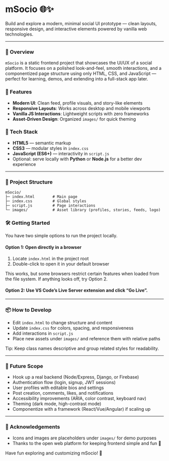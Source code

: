 # mSocio 🌐✨

Build and explore a modern, minimal social UI prototype — clean layouts, responsive design, and interactive elements powered by vanilla web technologies.

---

### 🚀 Overview
`mSocio` is a static frontend project that showcases the UI/UX of a social platform. It focuses on a polished look-and-feel, smooth interactions, and a componentized page structure using only HTML, CSS, and JavaScript — perfect for learning, demos, and extending into a full-stack app later.

### 🌟 Features
- **Modern UI**: Clean feed, profile visuals, and story-like elements
- **Responsive Layouts**: Works across desktop and mobile viewports
- **Vanilla JS Interactions**: Lightweight scripts with zero frameworks
- **Asset-Driven Design**: Organized `images/` for quick theming

### 🧰 Tech Stack
- **HTML5** — semantic markup
- **CSS3** — modular styles in `index.css`
- **JavaScript (ES6+)** — interactivity in `script.js`
- Optional: serve locally with **Python** or **Node.js** for a better dev experience

---

### 📁 Project Structure
```text
mSocio/
├─ index.html        # Main page
├─ index.css         # Global styles
├─ script.js         # Page interactions
└─ images/           # Asset library (profiles, stories, feeds, logo)
```

### 🛠️ Getting Started

You have two simple options to run the project locally.

#### Option 1: Open directly in a browser
1. Locate `index.html` in the project root
2. Double-click to open it in your default browser

This works, but some browsers restrict certain features when loaded from the file system. If anything looks off, try Option 2.

#### Option 2: Use VS Code’s Live Server extension and click “Go Live”.

---

### 📦 How to Develop
- Edit `index.html` to change structure and content
- Update `index.css` for colors, spacing, and responsiveness
- Add interactions in `script.js`
- Place new assets under `images/` and reference them with relative paths

Tip: Keep class names descriptive and group related styles for readability.

---

### 🔮 Future Scope
- Hook up a real backend (Node/Express, Django, or Firebase)
- Authentication flow (login, signup, JWT sessions)
- User profiles with editable bios and settings
- Post creation, comments, likes, and notifications
- Accessibility improvements (ARIA, color contrast, keyboard nav)
- Theming (dark mode, high-contrast mode)
- Componentize with a framework (React/Vue/Angular) if scaling up

---

### 🙌 Acknowledgements
- Icons and images are placeholders under `images/` for demo purposes
- Thanks to the open web platform for keeping frontend simple and fun 💛

Have fun exploring and customizing mSocio! 🎉






